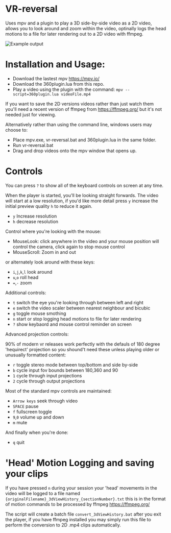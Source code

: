 # VR-reversal

Uses mpv and a plugin to play a 3D side-by-side video as a 2D video, allows you to look around and zoom within the video, optinally logs the head motions to a file for later rendering out to a 2D video with ffmpeg.

![Example output](https://github.com/dfaker/VR-reversal/blob/master/example.gif?raw=true)

# Installation and Usage:

- Download the lastest mpv https://mpv.io/
- Download the 360plugin.lua from this repo.
- Play a video using the plugin with the command: `mpv --script=360plugin.lua videoFile.mp4`

If you want to save the 2D versions videos rather than just watch them you'll need a recent version of ffmpeg from https://ffmpeg.org/ but it's not needed just for viewing.

Alternatively rather than using the command line, windows users may choose to:

- Place mpv.exe, vr-reversal.bat and 360plugin.lua in the same folder.
- Run vr-reversal.bat
- Drag and drop videos onto the mpv window that opens up.

# Controls

You can press `?` to show all of the keyboard controls on screen at any time.

When the player is started, you'll be looking straight forwards. 
The video will start at a low resolution, if you'd like more detail press `y` increase the initial preview quality `h` to reduce it again.

- `y` Increase resolution
- `h` decrease resolution

Control where you're looking with the mouse:

- MouseLook: click anywhere in the video and your mouse position will control the camera, click again to stop mouse control
- MouseScroll: Zoom in and out

or alternately look around with these keys:

- `i`,`j`,`k`,`l` look around 
- `u`,`o` roll head
- `=`,`-` zoom

Additional controls:

- `t` switch the eye you're looking through between left and right
- `e` switch the video scaler between nearest neighbour and bicubic
- `g` toggle mouse smothing
- `n` start or stop logging head motions to file for later rendering
- `?` show keybaord and mouse control reminder on screen

Advanced projection controls:

90% of modern vr releases work perfectly with the defauls of 180 degree 'hequirect' projection so you shound't need these unless playing older or unusually formatted content:

- `r` toggle stereo mode between top/bottom and side by-side
- `b` cycle input fov bounds between 180,360 and 90
- `1` cycle through input projections
- `2` cycle through output projections

Most of the standard mpv controls are maintained:

- `Arrow keys` seek through video
- `SPACE` pause
- `f` fullscreen toggle
- `9`,`0` volume up and down
- `m` mute

And finally when  you're done:

- `q` quit

# 'Head' Motion Logging and saving your clips
If you have pressed `n` during your session your 'head' movements in the video will be logged to a file named `{originalFilename}_3dViewHistory_{sectionNumber}.txt` this is in the format of motion commands to be processed by ffmpeg https://ffmpeg.org/

The script will create a batch file `convert_3dViewHistory.bat` after you exit the player, if you have ffmpeg installed you may simply run this file to perform the conversion to 2D .mp4 clips automatically.
